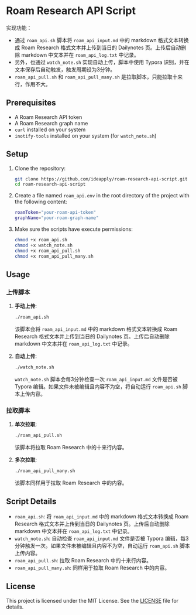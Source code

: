 # Roam Research API Script

实现功能：

- 通过 `roam_api.sh` 脚本将 `roam_api_input.md` 中的 markdown 格式文本转换成 Roam Research 格式文本并上传到当日的 Dailynotes 页。上传后自动删除 markdown 中文本并在 `roam_api_log.txt` 中记录。
- 另外，也通过 `watch_note.sh` 实现自动上传，脚本中使用 Typora 识别，并在文本保存后自动触发，触发周期设为3分钟。
- `roam_api_pull.sh` 和 `roam_api_pull_many.sh` 是拉取脚本，只能拉取十来行，作用不大。

## Prerequisites

- A Roam Research API token
- A Roam Research graph name
- `curl` installed on your system
- `inotify-tools` installed on your system (for `watch_note.sh`)

## Setup

1. Clone the repository:
    ```sh
    git clone https://github.com/ideapply/roam-research-api-script.git
    cd roam-research-api-script
    ```

2. Create a file named `roam_api.env` in the root directory of the project with the following content:
    ```sh
    roamToken="your-roam-api-token"
    graphName="your-roam-graph-name"
    ```

3. Make sure the scripts have execute permissions:
    ```sh
    chmod +x roam_api.sh
    chmod +x watch_note.sh
    chmod +x roam_api_pull.sh
    chmod +x roam_api_pull_many.sh
    ```

## Usage

### 上传脚本

1. **手动上传**:
    ```sh
    ./roam_api.sh
    ```

    该脚本会将 `roam_api_input.md` 中的 markdown 格式文本转换成 Roam Research 格式文本并上传到当日的 Dailynotes 页。上传后自动删除 markdown 中文本并在 `roam_api_log.txt` 中记录。

2. **自动上传**:
    ```sh
    ./watch_note.sh
    ```

    `watch_note.sh` 脚本会每3分钟检查一次 `roam_api_input.md` 文件是否被 Typora 编辑。如果文件未被编辑且内容不为空，将自动运行 `roam_api.sh` 脚本上传内容。

### 拉取脚本

1. **单次拉取**:
    ```sh
    ./roam_api_pull.sh
    ```

    该脚本将拉取 Roam Research 中的十来行内容。

2. **多次拉取**:
    ```sh
    ./roam_api_pull_many.sh
    ```

    该脚本同样用于拉取 Roam Research 中的内容。

## Script Details

- `roam_api.sh`: 将 `roam_api_input.md` 中的 markdown 格式文本转换成 Roam Research 格式文本并上传到当日的 Dailynotes 页。上传后自动删除 markdown 中文本并在 `roam_api_log.txt` 中记录。
- `watch_note.sh`: 自动检查 `roam_api_input.md` 文件是否被 Typora 编辑，每3分钟触发一次。如果文件未被编辑且内容不为空，自动运行 `roam_api.sh` 脚本上传内容。
- `roam_api_pull.sh`: 拉取 Roam Research 中的十来行内容。
- `roam_api_pull_many.sh`: 同样用于拉取 Roam Research 中的内容。

## License

This project is licensed under the MIT License. See the [LICENSE](LICENSE) file for details.
